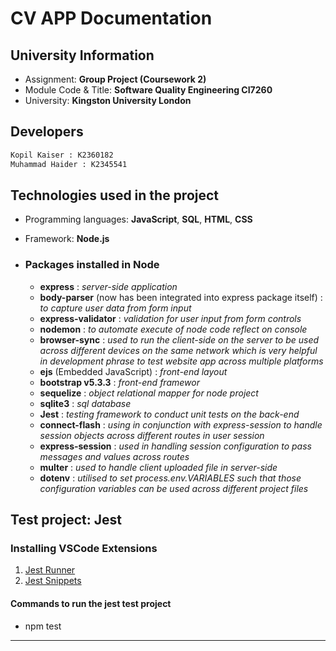 # CV APP Documentation

## University Information

- Assignment: **Group Project (Coursework 2)**
- Module Code & Title: **Software Quality Engineering CI7260**
- University: **Kingston University London**

## Developers

```txt
Kopil Kaiser : K2360182
Muhammad Haider : K2345541
```

## Technologies used in the project

- Programming languages: **JavaScript**, **SQL**, **HTML**, **CSS**
- Framework: **Node.js**

- ### Packages installed in Node

  - **express** : _server-side application_
  - **body-parser** (now has been integrated into express package itself) : _to capture user data from form input_ 
  - **express-validator** : _validation for user input from form controls_
  - **nodemon** : _to automate execute of node code reflect on console_
  - **browser-sync** : _used to run the client-side on the server to be used across different devices on the same network which is very helpful in development phrase to test website app across multiple platforms_
  - **ejs** (Embedded JavaScript) : _front-end layout_
  - **bootstrap v5.3.3** : _front-end framewor_
  - **sequelize** : _object relational mapper for node project_
  - **sqlite3** : _sql database_
  - **Jest** : _testing framework to conduct unit tests on the back-end_
  - **connect-flash** : _using in conjunction with express-session to handle session objects across different routes in user session_
  - **express-session** : _used in handling session configuration to pass messages and values across routes_
  - **multer** : _used to handle client uploaded file in server-side_
  - **dotenv** : _utilised to set process.env.VARIABLES such that those configuration variables can be used across different project files_
    
## Test project: Jest

### Installing VSCode Extensions

1. [Jest Runner](https://marketplace.visualstudio.com/items?itemName=firsttris.vscode-jest-runner)
1. [Jest Snippets](https://marketplace.visualstudio.com/items?itemName=andys8.jest-snippets)

#### Commands to run the jest test project

- npm test

---
